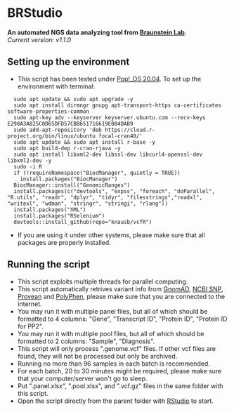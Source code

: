 # BRStudio
**An automated NGS data analyzing tool from [Braunstein Lab](http://www.braunstein.team/).**  
*Current version: v1.1.0*

## Setting up the environment
- This script has been tested under [Pop!_OS 20.04](https://pop.system76.com/). To set up the environment with terminal:  
```
  sudo apt update && sudo apt upgrade -y
  sudo apt install dirmngr gnupg apt-transport-https ca-certificates software-properties-common
  sudo apt-key adv --keyserver keyserver.ubuntu.com --recv-keys E298A3A825C0D65DFD57CBB651716619E084DAB9
  sudo add-apt-repository 'deb https://cloud.r-project.org/bin/linux/ubuntu focal-cran40/'
  sudo apt update && sudo apt install r-base -y
  sudo apt build-dep r-cran-rjava -y
  sudo apt install libxml2-dev libssl-dev libcurl4-openssl-dev libxml2-dev -y
  sudo -i R
  if (!requireNamespace("BiocManager", quietly = TRUE))
    install.packages("BiocManager")
  BiocManager::install("GenomicRanges")
  install.packages(c("devtools", "expss", "foreach", "doParallel", "R.utils", "readr", "dplyr", "tidyr", "filesstrings","readxl", "writexl", "wdman", "stringr", "stringi", "rlang"))
  install.packages("XML")
  install.packages("RSelenium")
  devtools::install_github(repo="knausb/vcfR")
```
- If you are using it under other systems, please make sure that all packages are properly installed.  

## Running the script
- This script exploits multiple threads for parallel computing.  
- This script automatically retrives variant info from [GnomAD](https://gnomad.broadinstitute.org/), [NCBI SNP](https://www.ncbi.nlm.nih.gov/snp/), [Provean](http://provean.jcvi.org/index.php) and [PolyPhen](http://genetics.bwh.harvard.edu/pph2/bgi.shtml), please make sure that you are connected to the internet.    
- You may run it with multiple panel files, but all of which should be formatted to 4 columns: "Gene", "Transcript ID", "Protein ID", "Protein ID for PP2".  
- You may run it with multiple pool files, but all of which should be formatted to 2 columns: "Sample", "Diagnosis".    
- This script will only process ".genome.vcf" files. If other vcf files are found, they will not be processed but only be archived.  
- Running no more than 96 samples in each batch is recommended.  
- For each batch, 20 to 30 minutes might be required, please make sure that your computer/server won't go to sleep.  
- Put ".panel.xlsx", ".pool.xlsx", and ".vcf.gz" files in the same folder with this script.  
- Open the script directly from the parent folder with [RStudio](https://rstudio.com/products/rstudio/) to start.  
